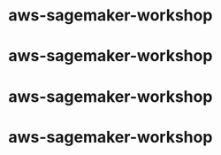 # aws-sagemaker-workshop
# aws-sagemaker-workshop
# aws-sagemaker-workshop
# aws-sagemaker-workshop
